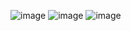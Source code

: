 
![image](https://user-images.githubusercontent.com/43849911/70457769-c3e35300-1ad6-11ea-8b27-4444e1c2fc7a.png)
![image](https://user-images.githubusercontent.com/43849911/71733819-7dcca580-2e70-11ea-8b29-e9af2ce939b0.png)
![image](https://user-images.githubusercontent.com/43849911/71734300-a3a67a00-2e71-11ea-8b31-a31b70269479.png)
